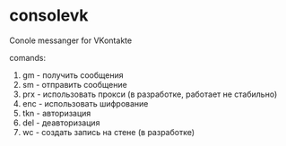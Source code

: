 # consolevk
Conole messanger for VKontakte


comands:
1. gm - получить сообщения
2. sm - отправить сообщение
3. prx - использовать прокси (в разработке, работает не стабильно)
4. enc - использовать шифрование
5. tkn - авторизация
6. del - деавторизация
7. wc - создать запись на стене (в разработке)
